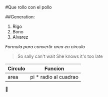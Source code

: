 #Que rollo con el pollo

##Generation:
1. Rigo
2. Bono
3. Alvarez

_Formula para convertir area en circulo_

>So sally can't wait
>She knows it's too late


Circulo | Funcion
------------ | -------------
area | pi * radio al cuadrao

:see_no_evil:
